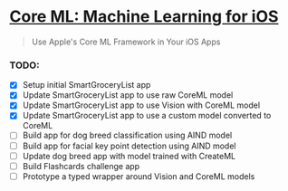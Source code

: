 # [Core ML: Machine Learning for iOS](https://www.udacity.com/course/core-ml--ud1038)
> Use Apple's Core ML Framework in Your iOS Apps

### TODO:
- [x] Setup initial SmartGroceryList app
- [x] Update SmartGroceryList app to use raw CoreML model
- [x] Update SmartGroceryList app to use Vision with CoreML model
- [x] Update SmartGroceryList app to use a custom model converted to CoreML
- [ ] Build app for dog breed classification using AIND model
- [ ] Build app for facial key point detection using AIND model
- [ ] Update dog breed app with model trained with CreateML
- [ ] Build Flashcards challenge app
- [ ] Prototype a typed wrapper around Vision and CoreML models
